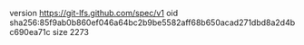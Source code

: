 version https://git-lfs.github.com/spec/v1
oid sha256:85f9ab0b860ef046a64bc2b9be5582aff68b650acad271dbd8a2d4bc690ea71c
size 2273
